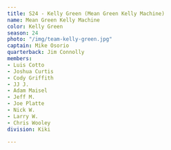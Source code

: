 ```yaml
---
title: S24 - Kelly Green (Mean Green Kelly Machine)
name: Mean Green Kelly Machine
color: Kelly Green
season: 24
photo: "/img/team-kelly-green.jpg"
captain: Mike Osorio
quarterback: Jim Connolly
members:
- Luis Cotto
- Joshua Curtis
- Cody Griffith
- JJ J.
- Adam Maisel
- Jeff M.
- Joe Platte
- Nick W.
- Larry W.
- Chris Wooley
division: Kiki

---
```

